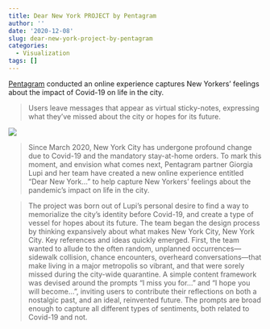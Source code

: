 ```yaml
---
title: Dear New York PROJECT by Pentagram
author: ''
date: '2020-12-08'
slug: dear-new-york-project-by-pentagram
categories:
  - Visualization
tags: []
---
```

[Pentagram](https://www.pentagram.com/work/dear-new-york/story) conducted an online experience captures New Yorkers’ feelings about the impact of Covid-19 on life in the city.

> Users leave messages that appear as virtual sticky-notes, expressing what they’ve missed about the city or hopes for its future.

![](/post/2020-12-08-dear-new-york-project-by-pentagram/index_files/DearNY.png)

> Since March 2020, New York City has undergone profound change due to Covid-19 and the mandatory stay-at-home orders. To mark this moment, and envision what comes next, Pentagram partner Giorgia Lupi and her team have created a new online experience entitled “Dear New York…”  to help capture New Yorkers’ feelings about the pandemic’s impact on life in the city.

> The project was born out of Lupi’s personal desire to find a way to memorialize the city’s identity before Covid-19, and create a type of vessel for hopes about its future. The team began the design process by thinking expansively about what makes New York City, New York City. Key references and ideas quickly emerged. First, the team wanted to allude to the often random, unplanned occurrences—sidewalk collision, chance encounters, overheard conversations—that make living in a major metropolis so vibrant, and that were sorely missed during the city-wide quarantine. A simple content framework was devised around the prompts “I miss you for…” and “I hope you will become…”, inviting users to contribute their reflections on both a nostalgic past, and an ideal, reinvented future. The prompts are broad enough to capture all different types of sentiments, both related to Covid-19 and not. 
